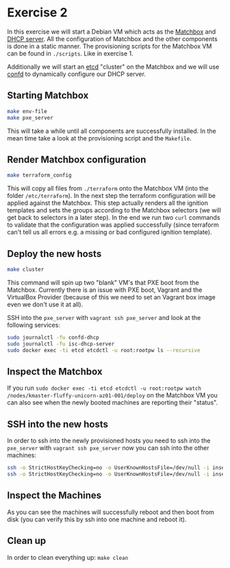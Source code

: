 # Exercise 2

In this exercise we will start a Debian VM which acts as the [Matchbox](https://coreos.com/matchbox/docs/latest) and [DHCP server](https://www.isc.org/downloads/dhcp). All the configuration of Matchbox and the other components is done in a static manner. The provisioning scripts for the Matchbox VM can be found in `./scripts`. Like in exercise 1.

Additionally we will start an [etcd](https://coreos.com/etcd/) "cluster" on the Matchbox and we will use [confd](https://github.com/kelseyhightower/confd) to dynamically configure our DHCP server.

## Starting Matchbox

```bash
make env-file
make pxe_server
```

This will take a while until all components are successfully installed. In the mean time take a look at the provisioning script and the `Makefile`.

## Render Matchbox configuration

```bash
make terraform_config
```

This will copy all files from `./terraform` onto the Matchbox VM (into the folder `/etc/terraform`). In the next step the terraform configuration will be applied against the Matchbox. This step actually renders all the ignition templates and sets the groups according to the Matchbox selectors (we will get back to selectors in a later step). In the end we run two `curl` commands to validate that the configuration was applied successfully (since terraform can't tell us all errors e.g. a missing or bad configured ignition template).

## Deploy the new hosts

```bash
make cluster
```

This command will spin up two "blank" VM's that PXE boot from the Matchbox. Currently there is an issue with PXE boot, Vagrant and the VirtualBox Provider (because of this we need to set an Vagrant box image even we don't use it at all).

SSH into the `pxe_server` with `vagrant ssh pxe_server` and look at the following services:

```bash
sudo journalctl -fu confd-dhcp
sudo journalctl -fu isc-dhcp-server
sudo docker exec -ti etcd etcdctl -u root:rootpw ls --recursive
```

## Inspect the Matchbox

If you run `sudo docker exec -ti etcd etcdctl -u root:rootpw watch /nodes/kmaster-fluffy-unicorn-az01-001/deploy` on the Matchbox VM you can also see when the newly booted machines are reporting their "status".

## SSH into the new hosts

In order to ssh into the newly provisioned hosts you need to ssh into the `pxe_server` with `vagrant ssh pxe_server` now you can ssh into the other machines:

```bash
ssh -o StrictHostKeyChecking=no -o UserKnownHostsFile=/dev/null -i insecure_private_key core@192.168.1.2
ssh -o StrictHostKeyChecking=no -o UserKnownHostsFile=/dev/null -i insecure_private_key core@192.168.1.3
```

## Inspect the Machines

As you can see the machines will successfully reboot and then boot from disk (you can verify this by ssh into one machine and reboot it).

## Clean up

In order to clean everything up: `make clean`
